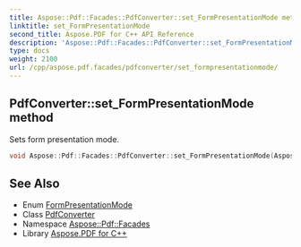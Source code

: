 ```yaml
---
title: Aspose::Pdf::Facades::PdfConverter::set_FormPresentationMode method
linktitle: set_FormPresentationMode
second_title: Aspose.PDF for C++ API Reference
description: 'Aspose::Pdf::Facades::PdfConverter::set_FormPresentationMode method. Sets form presentation mode in C++.'
type: docs
weight: 2100
url: /cpp/aspose.pdf.facades/pdfconverter/set_formpresentationmode/
---
```

## PdfConverter::set_FormPresentationMode method


Sets form presentation mode.

```cpp
void Aspose::Pdf::Facades::PdfConverter::set_FormPresentationMode(Aspose::Pdf::Devices::FormPresentationMode value)
```

## See Also

* Enum [FormPresentationMode](../../../aspose.pdf.devices/formpresentationmode/)
* Class [PdfConverter](../)
* Namespace [Aspose::Pdf::Facades](../../)
* Library [Aspose.PDF for C++](../../../)
